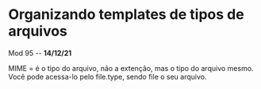 # Organizando templates de tipos de arquivos

Mod 95 -- **14/12/21**

MIME = é o tipo do arquivo, não a extenção, mas o tipo do arquivo mesmo. Você pode acessa-lo pelo file.type, sendo file o seu arquivo.
